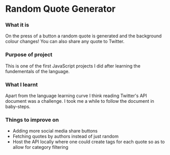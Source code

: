 # Random Quote Generator

### What it is
On the press of a button a random quote is generated and the background colour changes!
You can also share any quote to Twitter.

### Purpose of project
This is one of the first JavaScript projects I did after learning the fundementals of the language.

### What I learnt
Apart from the language learning curve I think reading Twitter's API document was a challenge. I took me a while to follow the document in baby-steps.

### Things to improve on
- Adding more social media share buttons
- Fetching quotes by authors instead of just random
- Host the API locally where one could create tags for each quote so as to allow for category filtering
